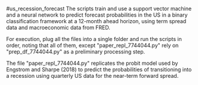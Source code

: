 #us_recession_forecast
The scripts train and use a support vector machine and a neural network to predict forecast probabilities in the US in a binary classification framework at a 12-month ahead horizon, using term spread data and macroeconomic data from FRED.

For execution, plug all the files into a single folder and run the scripts in order, noting that all of them, except "paper_repl_7744044.py" rely on "prep_df_7744044.py" as a preliminary processing step.

The file "paper_repl_7744044.py" replicates the probit model used by Engstrom and Sharpe (2018) to predict the probabilities of transitioning into a recession using quarterly US data for the near-term forward spread.
